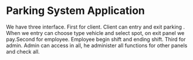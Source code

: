 # Parking System Application

We have three interface. First for client. Client can entry and exit parking . When we entry can choose type vehicle and select spot, on exit panel we pay.Second for employee. Employee begin shift and ending shift. Third for admin. Admin can access in all, he  administer all functions for other panels and check all.
